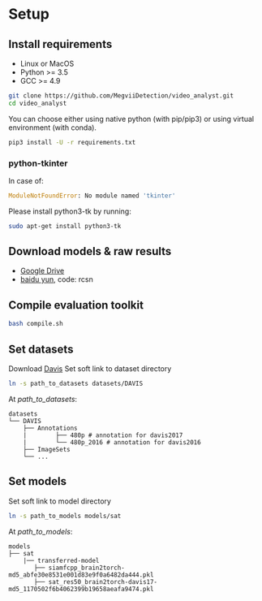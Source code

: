 # Setup

## Install requirements

- Linux or MacOS
- Python >= 3.5
- GCC >= 4.9

```Bash
git clone https://github.com/MegviiDetection/video_analyst.git
cd video_analyst
```

You can choose either using native python (with pip/pip3) or using virtual environment (with conda).

```Bash
pip3 install -U -r requirements.txt
```

### python-tkinter

In case of:

```Python
ModuleNotFoundError: No module named 'tkinter'
```

Please install python3-tk by running:

```Bash
sudo apt-get install python3-tk
```

## Download models & raw results

* [Google Drive](https://drive.google.com/open?id=1UXshq4k9WKx4hNkdpOagJLXPR57ZkBkg)
* [baidu yun](https://pan.baidu.com/s/1uZ26iZyVJm50dJ3GoLCQ9w), code: rcsn

## Compile evaluation toolkit

```Bash
bash compile.sh
```

## Set datasets
Download [Davis](https://davischallenge.org/davis2017/code.html)
Set soft link to dataset directory 

```bash
ln -s path_to_datasets datasets/DAVIS
```

At _path_to_datasets_:

```File Tree
datasets
└── DAVIS
    ├── Annotations
    |        ├── 480p # annotation for davis2017
    |        └── 480p_2016 # annotation for davis2016
    ├── ImageSets
    └── ...
```


## Set models

Set soft link to model directory

```Bash
ln -s path_to_models models/sat
```

At _path_to_models_:

```File Tree
models
├── sat
    |── transferred-model
       ├── siamfcpp_brain2torch-md5_abfe30e8531e001d83e9f0a6482da444.pkl
       ├── sat_res50_brain2torch-davis17-md5_1170502f6b4062399b19658aeafa9474.pkl
```
